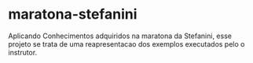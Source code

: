 # maratona-stefanini
Aplicando Conhecimentos adquiridos na maratona da Stefanini, esse projeto se trata de uma reapresentacao dos exemplos executados pelo o instrutor.

